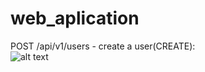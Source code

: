 # web_aplication  
POST /api/v1/users - create a user(CREATE):  
![alt text](/result/register.png "create a user")  
